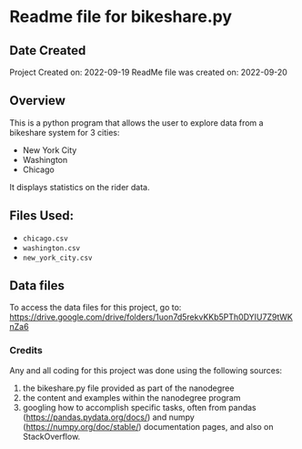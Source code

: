 # Readme file for bikeshare.py

## Date Created
Project Created on: 2022-09-19
ReadMe file was created on: 2022-09-20

## Overview
This is a python program that allows the user to explore data from a bikeshare system for 3 cities:
- New York City
- Washington
- Chicago

It displays statistics on the rider data.

## Files Used:
- `chicago.csv`
- `washington.csv`
- `new_york_city.csv`

## Data files
To access the data files for this project, go to:
https://drive.google.com/drive/folders/1uon7d5rekvKKb5PTh0DYIU7Z9tWKnZa6

### Credits
Any and all coding for this project was done using the following sources:
1. the bikeshare.py file provided as part of the nanodegree
2. the content and examples within the nanodegree program
3. googling how to accomplish specific tasks, often from pandas (https://pandas.pydata.org/docs/) and numpy (https://numpy.org/doc/stable/) documentation pages, and also on StackOverflow.
